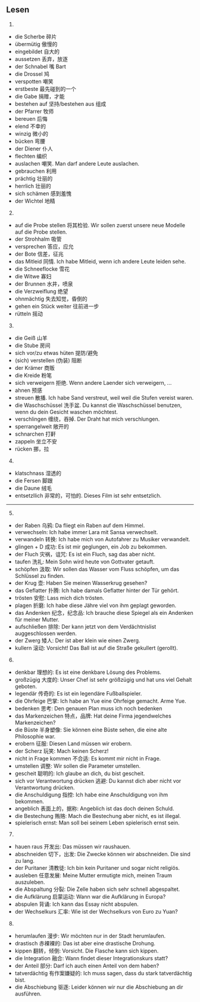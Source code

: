## Lesen
1.
- die Scherbe 碎片
- übermütig 傲慢的
- eingebildet 自大的
- aussetzen 丢弃，放逐
- der Schnabel 嘴 Bart
- die Drossel 鸠
- verspotten 嘲笑
- erstbeste 最先碰到的一个
- die Gabe 捐赠，才能
- bestehen auf 坚持/bestehen aus 组成
- der Pfarrer 牧师
- bereuen 后悔
- elend 不幸的
- winzig 微小的
- bücken 弯腰
- der Diener 仆人
- flechten 编织
- auslachen 嘲笑. Man darf andere Leute auslachen.
- gebrauchen 利用
- prächtig 壮丽的
- herrlich 壮丽的
- sich schämen 感到羞愧
- der Wichtel 地精
2.
- auf die Probe stellen 将其检验. Wir sollen zuerst unsere neue Modelle auf die Probe stellen.
- der Strohhalm 吸管
- versprechen 答应，应允
- der Bote 信差，征兆
- das Mitleid 同情. Ich habe Mitleid, wenn ich andere Leute leiden sehe.
- die Schneeflocke 雪花
- die Witwe 寡妇
- der Brunnen 水井，喷泉
- die Verzweiflung 绝望
- ohnmächtig 失去知觉，昏倒的
- gehen ein Stück weiter 往前进一步
- rütteln 摇动
3.
- die Geiß 山羊
- die Stube 房间
- sich vor/zu etwas hüten 提防/避免 
- (sich) verstellen (伪装) 阻断 
- der Krämer 商贩
- die Kreide 粉笔
- sich verweigern 拒绝. Wenn andere Laender sich verweigern, ...
- ahnen 预感
- streuen 散播. Ich habe Sand verstreut, weil weil die Stufen vereist waren.
- die Waschschüssel 洗手盆. Du kannst die Waschschüssel benutzen, wenn du dein Gesicht waschen möchtest.
- verschlingen 缠绕，吞掉. Der Draht hat mich verschlungen.
- sperrangelweit 敞开的
- schnarchen 打鼾
- zappeln 坐立不安
- rücken 挪，拉
4.
- klatschnass 湿透的
- die Fersen 脚跟
- die Daune 绒毛
- entsetzllich 非常的，可怕的. Dieses Film ist sehr entsetzlich.
----------------------------------------------
5.
- der Raben 乌鸦: Da fliegt ein Raben auf dem Himmel.
- verwechseln: Ich habe immer Lara mit Sansa verwechselt.
- verwandeln 转换: Ich habe mich von Autofahrer zu Musiker verwandelt.
- glingen + D 成功:  Es ist mir geglungen, ein Job zu bekommen.
- der Fluch 灾祸，诅咒: Es ist ein Fluch, sag das aber nicht.
- taufen 洗礼: Mein Sohn wird heute von Gottvater getauft.
- schöpfen 汲取: Wir sollen das Wasser vom Fluss schöpfen, um das Schlüssel zu finden.
- der Krug 壶: Haben Sie meinen Wasserkrug gesehen?
- das Geflatter 扑腾: Ich habe damals Geflatter hinter der Tür gehört.
- trösten 安慰: Lass mich dich trösten.
- plagen 折磨: Ich habe diese Jähre viel von ihm geplagt geworden.
- das Andenken 纪念，纪念品: Ich brauche diese Spiegel als ein Andenken für meiner Mutter.
- aufschließen 排除: Der kann jetzt von dem Verdächtnislist auggeschlossen werden.
- der Zwerg 矮人: Der ist aber klein wie einen Zwerg.
- kullern 滚动: Vorsicht! Das Ball ist auf die Straße gekullert (gerollt).
6.
- denkbar 理想的: Es ist eine denkbare Lösung des Problems.
- großzügig 大度的: Unser Chef ist sehr größzügig und hat uns viel Gehalt geboten.
- legendär 传奇的: Es ist ein legendäre Fußballspieler.
- die Ohrfeige 巴掌: Ich habe an Yue eine Ohrfeige gemacht. Arme Yue.
- bedenken 思考: Den genauen Plan muss ich noch bedenken
- das Markenzeichen 特点，品牌: Hat deine Firma jegendwelches Markenzeichen?
- die Büste 半身塑像: Sie können eine Büste sehen, die eine alte Philosophie war.
- erobern 征服: Diesen Land müssen wir erobern.
- der Scherz 玩笑: Mach keinen Scherz!
- nicht in Frage kommen 不合适: Es kommt mir nicht in Frage.
- umstellen 调整: Wir sollen die Parameter umstellen.
- gescheit 聪明的: Ich glaube an dich, du bist gescheit.
- sich vor Verantwortung drücken 逃避: Du kannst dich aber nicht vor Verantwortung drücken.
- die Anschuldigung 指控: Ich habe eine Anschuldigung von ihm bekommen.
- angeblich 表面上的，据称: Angeblich ist das doch deinen Schuld.
- die Bestechung 贿赂: Mach die Bestechung aber nicht, es ist illegal.
- spielerisch ernst: Man soll bei seinem Leben spielerisch ernst sein.
7.
- hauen raus 开发出: Das müssen wir raushauen.
- abschneiden 切下，出发: Die Zwecke können wir abschneiden. Die sind zu lang.
- der Puritaner 清教徒: Ich bin kein Puritaner und sogar nicht religiös.
- ausleben 任意发展: Meine Mutter ermutigte mich, meinen Traum auszuleben.
- die Abspaltung 分裂: Die Zelle haben sich sehr schnell abgespaltet.
- die Aufklärung 启蒙运动: Wann war die Aufklärung in Europa?
- abspulen 背诵: Ich kann das Essay nicht abspulen.
- der Wechselkurs 汇率: Wie ist der Wechselkurs von Euro zu Yuan?
8.
- herumlaufen 漫步: Wir möchten nur in der Stadt herumlaufen.
- drastisch 赤裸裸的: Das ist aber eine drastische Drohung.
- kippen 翻转，倾倒: Vorsicht. Die Flasche kann sich kippen.
- die Integration 融合: Wann findet dieser Integrationskurs statt?
- der Anteil 部分: Darf ich auch einen Anteil von dem haben?
- tatverdächtig 有作案嫌疑的: Ich muss sagen, dass du stark tatverdächtig bist.
- die Abschiebung 驱逐: Leider können wir nur die Abschiebung an dir ausführen.

